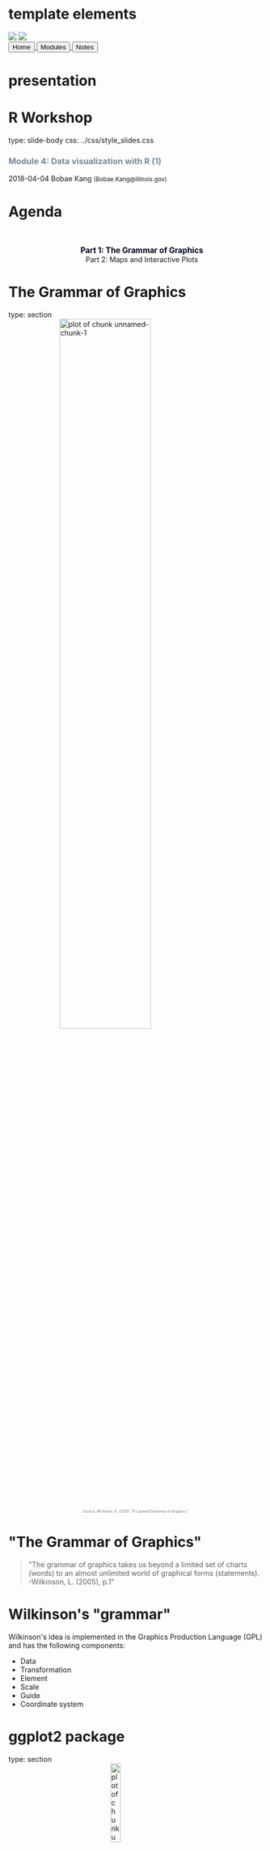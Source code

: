 # template elements
<div class="header"></div>
<div class="footer"></div>
<img src="../images/icjia.png" class="logo"></img>
<img src="../images/il_seal.gif" class="seal"></img>
<div class="buttons">
<a href="../index.html">
  <button type="button">Home</button>
</a>
<a href="../modules.html">
  <button type="button">Modules</button>
</a>
<a href="../notes/module4_notes1.html">
  <button type="button">Notes</button>
</a>
</div>
<link href="https://fonts.googleapis.com/css?family=Oswald" rel="stylesheet">





# presentation
R Workshop
========================================================
type: slide-body
css: ../css/style_slides.css
<h3 style="color: #789">Module 4: Data visualization with R (1)</h3>  
2018-04-04  
Bobae Kang  
<small>(Bobae.Kang@illinois.gov)</small>  


Agenda
========================================================
<div style="text-align:center; margin-top:10%;">
<ul style="list-style: none">
<li style="color: #00061a; font-size: 1.1em; font-weight:700">
  Part 1: The Grammar of Graphics</li>
<li>
  Part 2: Maps and Interactive Plots</li>
</div>


The Grammar of Graphics 
========================================================
type: section
<img src="../images/grammar-of-graphics1.png" title="plot of chunk unnamed-chunk-1" alt="plot of chunk unnamed-chunk-1" width="60%" style="display: block; margin: auto; box-shadow: none;" />
<p style="font-size:0.5em; text-align: center; color: #777;">
Source: Wickham, H. (2010). "A Layered Grammar of Graphics."
</p>



"The Grammar of Graphics"
========================================================
> "The grammar of graphics takes us beyond a limited set of charts (words) to an almost unlimited world of graphical forms (statements). <br>-Wilkinson, L. (2005), p.1"


Wilkinson's "grammar"
========================================================
Wilkinson's idea is implemented in the Graphics Production Language (GPL) and has the following components:

* Data
* Transformation
* Element
* Scale
* Guide
* Coordinate system


ggplot2 package
========================================================
type: section
<img src="../images/ggplot2.png" title="plot of chunk unnamed-chunk-2" alt="plot of chunk unnamed-chunk-2" width="20%" style="display: block; margin: auto; box-shadow: none;" />
<p style="font-size:0.5em; text-align: center; color: #777;">
Source: <a href="https://d33wubrfki0l68.cloudfront.net/0ab849ed51b0b866ef6895c253d3899f4926d397/dbf0f/images/hex-ggplot2.png">tidyverse.com</a>
</p>


Motivation
========================================================
> This article proposes an alternative parameterization of the [graphical] grammar, based around the idea of building up a graphic from multiple layers of data. The grammar differs from Wilkinson's in its arrangement of the components, the development of a hierarchy of defaults, and in that it is embedded inside another programming language.<br>-Wickham, H. (2010), p.4


Comparison
========================================================
<img src="../images/grammar-of-graphics2.png" title="plot of chunk unnamed-chunk-3" alt="plot of chunk unnamed-chunk-3" width="60%" style="display: block; margin: auto; box-shadow: none;" />
<p style="font-size:0.5em; text-align: center; color: #777;">
Source: Wickham, H. (2010). "A Layered Grammar of Graphics."
</p>


Basic components
========================================================
* Data and aesthetic mappings
* Geometic objects
* Labels


Data and aesthetic mappings
========================================================

```r
# data and aesthetics
ggplot(data, aes(x, y, ...))
```
* `data` is a data frame object (or its variant)
* `aes()` defines aesthetic mappings
    * `x` and `y` are columns in `data` input to be mapped to the x-axis and y-axis
    
    
========================================================
**`aes` components**

|`aes` component |Description        |Input                                                  |
|:---------------|:------------------|:------------------------------------------------------|
|`colour`        |Border color       |Name (`"red"`), rgb specification (`#FF0000`), or `NA` |
|`fill`          |Fill color         |Name (`"red"`), rgb specification (`#FF0000`), or `NA` |
|`shape`         |Shape of a point   |An integer value 0 to 24, or `NA`                      |
|`linetype`      |Linetype           |An integer value 0 to 6                                |
|`size`          |Size of line/point |A non-negative numeric value                           |
|`alpha`         |Transparency       |A numeric value 0 to 1                                 |


========================================================
<br>
**`shape` values**
<br>
<img src="../images/ggplot2_shapes.png" title="plot of chunk unnamed-chunk-6" alt="plot of chunk unnamed-chunk-6" width="60%" style="display: block; margin: auto; box-shadow: none;" />
<p style="font-size:0.5em; text-align: center; color: #777;">
Source: Tidyverse. (n.d.). <a href="http://ggplot2.tidyverse.org/articles/ggplot2-specs.html">"Aesthetic specifications"</a>. <span style="font-style:italic">ggplot2.tidyverse.org</span>.
</p>


========================================================
<br>
**`linetype` values**
<br>
<img src="../images/ggplot2_linetypes.png" title="plot of chunk unnamed-chunk-7" alt="plot of chunk unnamed-chunk-7" width="60%" style="display: block; margin: auto; box-shadow: none;" />
<p style="font-size:0.5em; text-align: center; color: #777;">
Source: Tidyverse. (n.d.). <a href="http://ggplot2.tidyverse.org/articles/ggplot2-specs.html">"Aesthetic specifications"</a>. <span style="font-style:italic">ggplot2.tidyverse.org</span>.
</p>


Geometric objects
========================================================

```r
# adding one or more geometric objects
ggplot(data, aes(x, y, ...)) +
  geom_object()

# with geom_specific `aes`
ggplot(data) +
  geom_object(aes(x, y, ...))
```
* There are many "geom" objects for different graph types:
* A `geom` object can take its own `aes` input
    * All `aes` specifications can be directly provided for each geometric object


========================================================
**Basic `geom` objects**

|geom                       |Description              |Input                           |
|:--------------------------|:------------------------|:-------------------------------|
|`geom_histogram`           |Histograms               |Continous `x`                   |
|`geom_bar`                 |Bar plot with frequncies |Discrete `x`                    |
|`geom_col`                 |Bar plot with values     |Discrete x and continuous `y`   |
|`geom_point`               |Points/scattorplots      |Discrete/continuous `x` and `y` |
|`geom_jitter`              |Jittered points          |Discrete/continuous `x` and `y` |
|`geom_line`                |Line plots               |Discrete/continuous x and y     |
|`geom_abline`              |Reference line           |`intercept` and `slope` value   |
|`geom_hline`, `geom_vline` |Reference lines          |`xintercept` or `yintercept`    |


========================================================

```r
# geom histogram example
data <- ispcrime %>% filter(year == 2015, county != "Cook")
ggplot(data, aes(violentCrime)) +
  geom_histogram()
```

![plot of chunk unnamed-chunk-10](module4_slides1-figure/unnamed-chunk-10-1.png)


========================================================

```r
# geom col example
data <- ispcrime %>% filter(county == "Cook") %>% gather("type", "count", murder:aggAssault)
ggplot(data, aes(type, count, fill = type)) +
  geom_col(width = 0.8)
```

![plot of chunk unnamed-chunk-11](module4_slides1-figure/unnamed-chunk-11-1.png)


========================================================

```r
# geom point example
data <- ispcrime %>% filter(county != "Cook") %>% left_join(regions)
ggplot(data, aes(violentCrime, propertyCrime, color = region)) +
  geom_point(aes(size = violentCrime + propertyCrime), alpha = .5)
```

![plot of chunk unnamed-chunk-12](module4_slides1-figure/unnamed-chunk-12-1.png)


========================================================

```r
# geom line example
data <- ispcrime %>% filter(county == "Cook")
ggplot(data, aes(year, violentCrime)) +
  geom_line(color = "maroon", size = 1.5) +
  geom_hline(yintercept = mean(data$violentCrime), linetype = "longdash")
```

![plot of chunk unnamed-chunk-13](module4_slides1-figure/unnamed-chunk-13-1.png)


========================================================
**Other `geom` objects**

|geom                      |Description                         |Input                   |
|:-------------------------|:-----------------------------------|:-----------------------|
|`geom_density`            |Smoothed density estimates          |Continous `x`           |
|`geom_density2d`          |Contours of a 2-d density estimates |Continous `x`           |
|`geom_boxplot`            |Box plots                           |Disc. `x` and cont. `y` |
|`geom_smooth`             |Smoothed conditional means          |                        |
|`geom_text`, `geom_label` |Text                                |                        |
|`geom_polygon`            |Polygons                            |                        |

* See [the official reference page](http://ggplot2.tidyverse.org/reference/index.html#section-layer-geoms) for the full list of `geom`s.


Labels
========================================================

```r
# adding labels
plot + labs(title, subtitle, caption, x, y, ...)
```
* Each argument of `labs()` take a character vector of length 1
    * `title` and `subtitle` appear at the top-left.
    * `caption` appears at the bottom-right
    * `x` and `y` are for x-axis and y-axis names
* Adjusting the position and style of labels is handled via `theme()`


========================================================
**alternatively ...**

```r
plot +
  xlab(label) +
  ylab(label) +
  ggtitle(label, subtitle = NULL)
```
* Each argument of the `labs()` can be added with a separate function.
    * `xlab()` is for x-axis name
    * `ylab()` is for y-axis name
    * `ggtitle()` is for plot title and subtitle


========================================================



```r
# a generic example with title, subtitle, and axes names
plot +
  labs(
    title = "This is plot title", subtitle = "This is plot subtitle",
    x = "x-axis here", y = "y-axis here",
    caption = "(and caption...)"
  )
```

![plot of chunk unnamed-chunk-18](module4_slides1-figure/unnamed-chunk-18-1.png)


========================================================

```r
# a title with mathematical expressions
plot +
  ggtitle(label = expression(paste("Another plot title with math expressions like ", pi, " and ", sigma^{2})))
```

![plot of chunk unnamed-chunk-19](module4_slides1-figure/unnamed-chunk-19-1.png)


Additional components
========================================================
* Scales
* Guides
* Facets
* Coordinate systems
* Themes


Scales
========================================================
* Scales control "the details of how data values are translated to visual properties"
* Scale limits
* Position scales (discrete, continuous, datetime)
* Others


========================================================
**Scale limits**

```r
plot +
  xlim(...) +
  ylim(...) +
  lims(...)
```
* `xlim()` changes x-axis limits
* `ylim()` changes y-axis limits
* `lims()` is a general function to change limits
* `...` in all three functions is a name-value pair, where the name is an aesthetic and the value is either a length-2 numeric, a character, a factor, or a datetime 


========================================================

```r
# limit x axis to 2000; this removes points with violentCrime > 2000
plot + xlim(0, 2000)
```

![plot of chunk unnamed-chunk-21](module4_slides1-figure/unnamed-chunk-21-1.png)


========================================================
**Position scales (discrete)**

```r
# replace * with x or y
scale_*_discrete(name, breaks, labels, limits, ...)
```

**Common scale_* arguments**

|Argument |Description                                                                            |
|:--------|:--------------------------------------------------------------------------------------|
|`name`   |a name of the scale, used as the axis label or the legend title                        |
|`breaks` |controls the breaks in the guide, which can be a character vector                      |
|`labels` |controls the lable for each break; its input must be the same length as `breaks` input |
|`limits` |a character vector specifying the data range for the scale                             |


========================================================
**Position scales (continuous)**

```r
# replace * with x or y
scale_*_continuous(name, breaks, labels, limits, ...)

scale_*_log10(...)

scale_*_sqrt(...)

scale_*_reverse(...)
```


========================================================
**Position scales (datetime)**

```r
# replace * with x or y
scale_*_date(name, breaks, labels, limits, ...)

scale_*_datetime(...)

scale_*_time(...)
```


========================================================

```r
# apply the log 10 scale to the y-axis 
plot + scale_y_log10()
```

![plot of chunk unnamed-chunk-26](module4_slides1-figure/unnamed-chunk-26-1.png)


========================================================
**Custom scale "manuals"**

```r
scale_*_manual(name, breaks, labels, limits, ..., values)
```
* Scale manuals is used to create my own discrete scale
* "Manual" is available for:
    * `colour`
    * `fill`
    * `size`
    * `shape`
    * `linetype`
    * `alpha`


========================================================

```r
plot + scale_color_manual(
  name = "",
  breaks = c("Central", "Northern", "Southern"),
  labels = c("Central region", "Northern region", "Southern region"),
  values = c("#00ffff", "#ffff00", "#ff00ff")
)
```

![plot of chunk unnamed-chunk-28](module4_slides1-figure/unnamed-chunk-28-1.png)

========================================================
**Other custom scales**

`ggplot2` offers many more functions to customize scales.

See the full documentation on scales [here](http://ggplot2.tidyverse.org/reference/#section-scales).


Guides
========================================================

```r
guides(...)
guide_legend(...)
```
* `guides` can be used to set (or remove) guides for each scale
* `guide_legend()` can be used to specify the legend components for each visual properties (e.g. `colour`, `size`, `alpha`, etc.)
    * `guide_legned()` is used as an input for each scale argument in `guide()`


========================================================

```r
plot + guides(
  colour = guide_legend(title = "Region", title.position = "bottom"),
  size = FALSE
)
```

![plot of chunk unnamed-chunk-30](module4_slides1-figure/unnamed-chunk-30-1.png)



Coordinate systems
========================================================

```r
plot + coord_cartesian()
```

* The default system is `coord_cartesian`
  * Can be tweatked with: `coord_fixed`, `coord_flip`, `coord_map` and `coord_trans`
* An alternative, polar coordiante system can be used with `coord_polar`
  * Most commonly used for creating a pie chart


========================================================




```r
# default plot
plot
```

![plot of chunk unnamed-chunk-33](module4_slides1-figure/unnamed-chunk-33-1.png)


========================================================

```r
# with coord_flip()
plot + coord_flip()
```

![plot of chunk unnamed-chunk-34](module4_slides1-figure/unnamed-chunk-34-1.png)


========================================================

```r
# pie chart with coord_polar()
ggplot(ispcrime %>% filter(county == "Cook") %>% gather("type", "count", murder:aggAssault), aes("", count, fill = type)) +
  geom_col(width = 1) +
  coord_polar("y")
```

![plot of chunk unnamed-chunk-35](module4_slides1-figure/unnamed-chunk-35-1.png)


Facets
========================================================

```r
plot + facet_grid(facets, scales, ...)
plot + facet_wrap(facets, nrow, ncol, scales, ...)
```
* A great way to visualize multi-dimensional data as a series of 2D graphes
* `facets` input takes a "formula" according to which the faceting is applied


========================================================
**facet_grid vs facet_wrap**

* `facet_grid()` and `facet_wrap()` are mostly similar to each other
* However, they differs where:
    * `facet_grid()` facets the plot with a variable in a single direction (horizontal or vertical)
    * `facet_wrap()` simply places the facets next to each other and wraps them accoridng to the provided number of columns and/or rows.


========================================================
**facet formulas**

|Type |Formula               |Description                          |
|:----|:---------------------|:------------------------------------|
|Grid |`facet_grid(. ~ x)`   |Facet horizontally across `x` values |
|Grid |`facet_grid(y ~ .)`   |Facet vertically across `y` values   |
|Grid |`facet_grid(y ~ x)`   |Facet 2-dimensionally                |
|Wrap |`facet_wrap(~ x)`     |Facet across `x` values              |
|Wrap |`facet_wrap(~ x + y)` |Facet across `x` and `y` values      |


========================================================




```r
# facet_grid horizontal
plot + facet_grid(. ~ region)
```

![plot of chunk unnamed-chunk-39](module4_slides1-figure/unnamed-chunk-39-1.png)


========================================================

```r
# facet_grid horizontal with free scales
plot + facet_grid(. ~ region, scales = "free")
```

![plot of chunk unnamed-chunk-40](module4_slides1-figure/unnamed-chunk-40-1.png)


========================================================

```r
# facet_grid vertical
plot + facet_grid(year ~ .)
```

![plot of chunk unnamed-chunk-41](module4_slides1-figure/unnamed-chunk-41-1.png)


========================================================

```r
# facet_grid two-dimensional
plot + facet_grid(year ~ region)
```

![plot of chunk unnamed-chunk-42](module4_slides1-figure/unnamed-chunk-42-1.png)


========================================================

```r
# facet wrap
plot + facet_wrap(~ year)
```

![plot of chunk unnamed-chunk-43](module4_slides1-figure/unnamed-chunk-43-1.png)


========================================================

```r
# facet wrap with specified nrow/ncol
plot + facet_wrap(~ year, ncol = 3)
```

![plot of chunk unnamed-chunk-44](module4_slides1-figure/unnamed-chunk-44-1.png)


========================================================

```r
# facet wrap with multiple variables
plot + facet_wrap(~ year + region, ncol = 3)
```

![plot of chunk unnamed-chunk-45](module4_slides1-figure/unnamed-chunk-45-1.png)


Themes
========================================================

```r
# themes
plot + theme_gray(base_size = 11, base_family = "")
```
* `ggplot2` offers several predefined themes
    * the default theme is `theme_gray()` (or `theme_grey()`)
    * `base_size` controls the base font size
    * `base_family` controls the base font family ("serif", "sans", "mono")
* `ggthemes` pacakge offers additional predefined themes


========================================================


```r
plot + theme_gray() # this is the default
```

![plot of chunk unnamed-chunk-48](module4_slides1-figure/unnamed-chunk-48-1.png)


========================================================

```r
plot + theme_bw()
```

![plot of chunk unnamed-chunk-49](module4_slides1-figure/unnamed-chunk-49-1.png)


========================================================

```r
plot + theme_linedraw()
```

![plot of chunk unnamed-chunk-50](module4_slides1-figure/unnamed-chunk-50-1.png)


========================================================

```r
plot + theme_light()
```

![plot of chunk unnamed-chunk-51](module4_slides1-figure/unnamed-chunk-51-1.png)


========================================================

```r
plot + theme_dark()
```

![plot of chunk unnamed-chunk-52](module4_slides1-figure/unnamed-chunk-52-1.png)


========================================================

```r
plot + theme_minimal()
```

![plot of chunk unnamed-chunk-53](module4_slides1-figure/unnamed-chunk-53-1.png)


========================================================

```r
plot + theme_classic()
```

![plot of chunk unnamed-chunk-54](module4_slides1-figure/unnamed-chunk-54-1.png)


========================================================

```r
plot + theme_void()
```

![plot of chunk unnamed-chunk-55](module4_slides1-figure/unnamed-chunk-55-1.png)


========================================================

```r
plot + ggthemes::theme_economist()
```

![plot of chunk unnamed-chunk-56](module4_slides1-figure/unnamed-chunk-56-1.png)


========================================================

```r
plot + ggthemes::theme_fivethirtyeight()
```

![plot of chunk unnamed-chunk-57](module4_slides1-figure/unnamed-chunk-57-1.png)


========================================================

```r
plot + ggthemes::theme_hc()
```

![plot of chunk unnamed-chunk-58](module4_slides1-figure/unnamed-chunk-58-1.png)


========================================================

```r
plot + ggthemes::theme_wsj()
```

![plot of chunk unnamed-chunk-59](module4_slides1-figure/unnamed-chunk-59-1.png)


========================================================

```r
plot + theme(...)
```
* `theme` has arguments to control and motify individual components of a plot theme:
    * all line, rectangular, text and title elements
    * aspect ratio of the panel
    * axis title, text, ticks, and lines
    * legend background, margin, text, title, position, and more
    * panel aspect ratio, border, and grid lines
    * and more
* Read the full documentation [here](http://ggplot2.tidyverse.org/reference/theme.html)


ggplot2 resources
========================================================
* `ggplot2` official [reference](http://ggplot2.tidyverse.org/reference/index.html)
* ["Data Visualization Cheat Sheet"](https://github.com/rstudio/cheatsheets/raw/master/data-visualization-2.1.pdf) by RStudio
* [*R Graphics Cookbook*](http://www.cookbook-r.com/Graphs/) by Winston Chang
* [`ggplot2` tutorials in *r-statistics.co*](http://r-statistics.co/ggplot2-Tutorial-With-R.html) by Selva Prabhakaran
* Extending `ggplot2`:
    * [*`ggplot2` extentions*](http://www.ggplot2-exts.org/index.html) website by Daniel Emaasit


Questions?
========================================================
type: section
<img src="https://media.tenor.com/images/4ea52aade3c0ee8cdf2ec81f0dae34ff/tenor.gif" title="plot of chunk unnamed-chunk-61" alt="plot of chunk unnamed-chunk-61" width="40%" style="display: block; margin: auto; box-shadow: none;" />
<p style="font-size:0.5em; text-align:center; color: #777;">
Source: <a href="https://tenor.com/view/mario-question-block-super-mario-gif-7732885">tenor.com</a>
</p>


========================================================
References
<ul style="font-size: 0.6em; list-style-type:none">
  <li>Grolemund, G. & Wickham, H. (2017).<a href="http://r4ds.had.co.nz/data-visualisation.html">"Data visualization"</a>. <span style="font-style:italic">R for Data Science</span></li>
  <li>Tidyverse. (n.d.). <a href="http://ggplot2.tidyverse.org/reference">"References"</a>. <span style="font-style:italic">ggplot2.tidyverse.org</span></li>
  <li>Wickham, H. (2010). "A Layered Grammar of Graphics". <span style="font-style:italic">Journal of Computational and Graphical Statistics 19(1)</span>:3-28.</li>
  <li>Wilkinson, L. (2005). <span style="font-style:italic">The Grammar of Graphics</span>.</li>
  <li>Wilkinson, L., Rope, D., Carr, D. & Rubin, M. (2000). "The Language of Graphics". <span style="font-style:italic">Journal of Computational and Graphical Statistics 9(3)</span>:530-543.</li>
</ul>


========================================================
type: section
<img src="../images/pause.png" title="plot of chunk unnamed-chunk-62" alt="plot of chunk unnamed-chunk-62" width="45%" style="display: block; margin: auto; box-shadow: none;" />
<p style="font-size:0.5em; text-align:center; color: #777;">
Source: <a href="https://www.wikimedia.org">Wikimedia.org</a>
</p>

